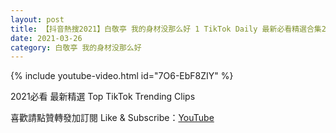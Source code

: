 ```yaml
---
layout: post
title: 【抖音熱搜2021】白敬亭 我的身材没那么好 1 TikTok Daily 最新必看精選合集2021 03 26
date: 2021-03-26
category: 白敬亭 我的身材没那么好
---
```


{% include youtube-video.html id="7O6-EbF8ZIY" %}

2021必看 最新精選 Top TikTok Trending Clips

喜歡請點贊轉發加訂閱 Like & Subscribe：[YouTube](https://www.youtube.com/channel/UCAoR7VcanIPd04uEq_GIylA/videos)

